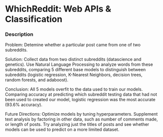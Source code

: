 # WhichReddit: Web APIs & Classification

### Description

Problem:  Detemine whether a particular post came from one of two subreddits.

Solution:  Collect data from two distinct subreddits (datascience and genetics). Use Natural Language Processing to analyze words from these subreddits, comparing 5 different base models to distinguish between subreddits (logistic regression, K-Nearest Neighbors, decision trees, random forests, and adaboost).

Conclusion:  All 5 models overfit to the data used to train our models. Comparing accuracy at predicting which subreddit testing data that had not been used to created our model, logistic regression was the most accurate (93.6% accuracy).

Future Directions:  Optimize models by tuning hyperparameters.  Supplement text analysis by factoring in other data, such as number of comments made, or length of posts.  Try analyzing just the titles of posts and see whether models can be used to predict on a more limited dataset.